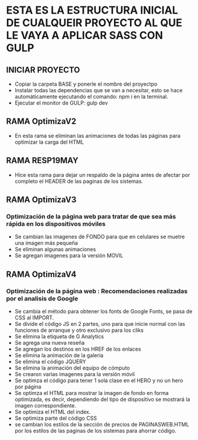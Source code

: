 # ESTA ES LA ESTRUCTURA INICIAL DE CUALQUEIR PROYECTO AL QUE LE VAYA A APLICAR SASS CON GULP

## INICIAR PROYECTO

* Copiar la carpeta BASE y ponerle el nombre del proyectpo
* Instalar todas las dependencias que se van a necesitar, esto se hace automáticamente ejecutando el comando: npm i en la terminal.
* Ejecutar el monitor de GULP: gulp dev


## RAMA OptimizaV2

* En esta rama se eliminan las animaciones de todas las páginas para optimizar la carga del HTML

## RAMA RESP19MAY

* Hice esta rama para dejar un respaldo de la página antes de afectar por completo el HEADER de las paginas de los sistemas. 

## RAMA OptimizaV3
### Optimización de la página web para tratar de que sea más rápida en los dispositivos móviles

* Se cambian las imagenes de FONDO para que en celulares se muetre una imagen más pequeña
* Se eliminan algunas animaciones
* Se agregan imagenes para la versión MOVIL

## RAMA OptimizaV4
### Optimización de la página web : Recomendaciones realizadas por el analisis de Google

* Se cambia el método para obtener los fonts de Google Fonts, se pasa de CSS al IMPORT.
* Se divide el código JS en 2 partes, uno para que inicie normal con las funciones de arranque y otro exclusivo para los cliks
* Se elimina la etiqueta de G Analytics
* Se agrega una nueva reseña
* Se agregan los destinos en los HREF de los enlaces
* Se elimina la animación de la galería
* Se elimina el código JQUERY
* Se elimina la animación del equipo de cómputo
* Se crearon varias imagenes para la versión móvil
* Se optimza el código para tener 1 sola clase en el HERO y no un hero por página
* Se optimza el HTML para mostrar la imagen de fondo en forma optimizada, es decir, dependiendo del tipo de dispositivo se mostrará la imagen correspondiente.
* Se optimiza el HTML del index.
* Se optimiza parte del código CSS
* se cambian los estilos de la sección de precios de PAGINASWEB.HTML por los estilos de las paginas de los sistemas para ahorrar código.